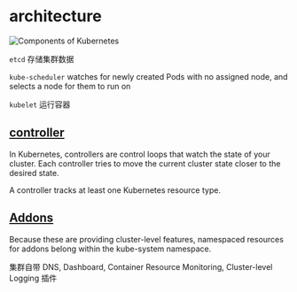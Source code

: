 # architecture

![Components of Kubernetes](https://d33wubrfki0l68.cloudfront.net/2475489eaf20163ec0f54ddc1d92aa8d4c87c96b/e7c81/images/docs/components-of-kubernetes.svg)

`etcd` 存储集群数据

`kube-scheduler` watches for newly created Pods with no assigned node, and selects a node for them to run on

`kubelet` 运行容器

## [controller](https://kubernetes.io/docs/concepts/architecture/controller/)

In Kubernetes, controllers are control loops that watch the state of your cluster.
Each controller tries to move the current cluster state closer to the desired state.

A controller tracks at least one Kubernetes resource type.

## [Addons](https://kubernetes.io/docs/concepts/overview/components/)

Because these are providing cluster-level features, namespaced resources for addons belong within the kube-system namespace.

集群自带 DNS, Dashboard, Container Resource Monitoring, Cluster-level Logging 插件
